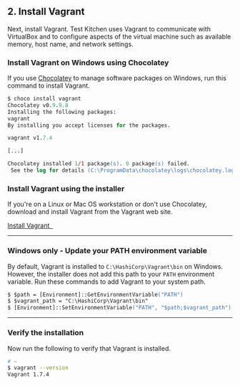 ## 2. Install Vagrant

Next, install Vagrant. Test Kitchen uses Vagrant to communicate with VirtualBox and to configure aspects of the virtual machine such as available memory, host name, and network settings.

### Install Vagrant on Windows using Chocolatey

If you use [Chocolatey](https://chocolatey.org) to manage software packages on Windows, run this command to install Vagrant.

```ps
$ choco install vagrant
Chocolatey v0.9.9.8
Installing the following packages:
vagrant
By installing you accept licenses for the packages.

vagrant v1.7.4

[...]

Chocolatey installed 1/1 package(s). 0 package(s) failed.
 See the log for details (C:\ProgramData\chocolatey\logs\chocolatey.log).
```

### Install Vagrant using the installer

If you're on a Linux or Mac OS workstation or don't use Chocolatey, download and install Vagrant from the Vagrant web site.

<a class='accent-button radius' href='https://www.vagrantup.com/downloads.html' target='_blank'>Install Vagrant&nbsp;&nbsp;<i class='fa fa-external-link'></i></a>

<hr>

### Windows only - Update your PATH environment variable

By default, Vagrant is installed to <code class="file-path">C:\HashiCorp\Vagrant\bin</code> on Windows. However, the installer does not add this path to your `PATH` environment variable. Run these commands to add Vagrant to your system path.

```ps
$ $path = [Environment]::GetEnvironmentVariable("PATH")
$ $vagrant_path = "C:\HashiCorp\Vagrant\bin"
$ [Environment]::SetEnvironmentVariable("PATH", "$path;$vagrant_path")
```

<hr>

### Verify the installation

Now run the following to verify that Vagrant is installed.

```bash
# ~
$ vagrant --version
Vagrant 1.7.4
```
